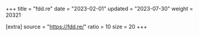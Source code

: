 +++
title = "fdd.re"
date = "2023-02-01"
updated = "2023-07-30"
weight = 20321

[extra]
source = "https://fdd.re/"
ratio = 10
size = 20
+++
